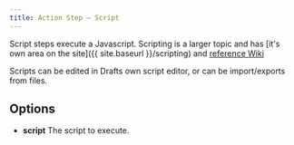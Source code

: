 ```yaml
---
title: Action Step – Script
---
```


Script steps execute a Javascript. Scripting is a larger topic and has [it's own area on the site]({{ site.baseurl }}/scripting) and [reference Wiki](https://github.com/agiletortoise/drafts-documentation/wiki)

Scripts can be edited in Drafts own script editor, or can be import/exports from files.

## Options

- **script**
  The script to execute.
